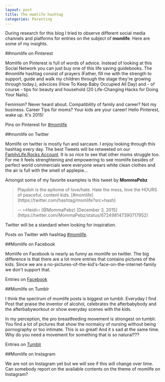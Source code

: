 ```yaml
---
layout: post
title: The momlife hashtag
categories: Parenting
---
```


During research for this blog I tried to observe different social media channels and platforms for entries on the subject of **momlife**. Here are some of my insights.

##momlife on Pinterest  

Momlife on Pinterest is full of words of advice. Instead of looking at this Social Network you can just buy one of this life saving guidebooks. The #momlife hashtag consist of prayers (Father, fill me with the strength to support, guide and walk my children through the stage they're growing through today.), advcices (How To Keep Baby Occupied All Day) and - of course - tips for beauty and household (20 Life-Changing Hacks for Doing Your Nails).

Feminism? Never heard about. Compatibility of family and career? Not my business. Career Tips für moms? Your kids are your career! Hello Pinterest, wake up. It's 2015!

Pins on Pinterest for [#momlife](https://de.pinterest.com/search/pins/?q=momlife&rs=typed&term_meta[]=momlife|typed)

##momlife on Twitter  

Momlife on twitter is mostly fun and sarcasm. I enjoy looking through this hashtag every day. The best Tweets will be retweeted on our [FamilyLife.Rocks Account](https://twitter.com/familyrocksblog). It is so nice to see that other moms struggle too. For me it feels strenghtening and empowering to see momlife besides of perfect world commercials were everyone wears white clean clothes and the air is full with the smell of applepie...

Amongst some of my favorite examples is this tweet by **MommaPebz**

<blockquote class="twitter-tweet" lang="en"><p lang="en" dir="ltr">Playdoh is the epitome of love/hate. Hate the mess, love the HOURS of peaceful, content kids. [#momlife](https://twitter.com/hashtag/momlife?src=hash)</p>-- ››Heidi‹‹ (@MommaPebz) [December 3, 2015](https://twitter.com/MommaPebz/status/672498147390717952)</blockquote>
<script async src="//platform.twitter.com/widgets.js" charset="utf-8"></script>

Twitter will be a standard when looking for inspiration.

Posts on Twitter with hashtag [#momlife](https://twitter.com/hashtag/momlife?src=hash).

##Momlife on Facebook

Momlife on Facebook is nearly as funny as momlife on twitter. The big difference is that there are a lot more entries that contains pictures of the kids. Since we are a no-pictures-of-the-kid's-face-on-the-internet-family we don't support that.

Entries on [Facebook](https://www.facebook.com/hashtag/momlife?fref=ts)

##Momlife on Tumblr

I think the spectrum of momlife posts is biggest on tumblr. Everyday I find Post that praise the inventor of alcohol, celebrates the afterbabybody and the afterbabyworkout or show everyday scenes with the kids.

In my perception, the pro breastfeeding movement is strongest on tumblr. You find a lot of pictures that show the normalcy of nursing without being pornography or too intimate. This is so great! And it s sad at the same time. Why do you need a movement for something that is so natural???

Entries on [Tumblr](https://www.tumblr.com/search/momlife)

##Momlife on Instagram

We are not on Instagram yet but we will see if this will change over time. Can somebody report on the available contents on the theme of momlife on Instagram?
